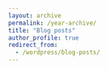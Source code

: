 ```yaml
---
layout: archive
permalink: /year-archive/
title: "Blog posts"
author_profile: true
redirect_from:
  - /wordpress/blog-posts/
---
```


<!-- ### UR robotic manipulator and moveit tutorial

https://github.com/professor1996/welding-robot

### Continuum robotic manipulator

 -->



<!-- {% include base_path %}
{% capture written_year %}'None'{% endcapture %}
{% for post in site.posts %}
  {% capture year %}{{ post.date | date: '%Y' }}{% endcapture %}
  {% if year != written_year %}
    <h2 id="{{ year | slugify }}" class="archive__subtitle">{{ year }}</h2>
    {% capture written_year %}{{ year }}{% endcapture %}
  {% endif %}
  {% include archive-single.html %}
{% endfor %}
 -->
 

